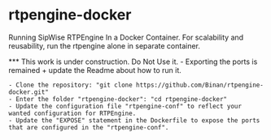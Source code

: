 
# rtpengine-docker
Running SipWise RTPEngine In a Docker Container. For scalability and reusability, run the rtpengine alone in separate container.

*** This work is under construction. Do Not Use it. - Exporting the ports is remained + update the Readme about how to run it.


	- Clone the repository: "git clone https://github.com/Binan/rtpengine-docker.git"
	- Enter the folder "rtpengine-docker": "cd rtpengine-docker"
	- Update the configuration file "rtpengine-conf" to reflect your wanted configuration for RTPEngine.
	- Update the "EXPOSE" statement in the Dockerfile to expose the ports that are configured in the "rtpengine-conf".
